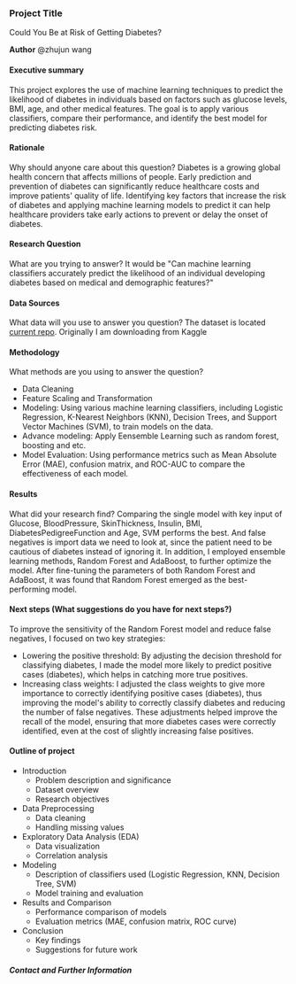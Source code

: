 ### Project Title
Could You Be at Risk of Getting Diabetes?

**Author**
@zhujun wang

#### Executive summary
This project explores the use of machine learning techniques to predict the likelihood of diabetes in individuals based on factors such as glucose levels, BMI, age, and other medical features. The goal is to apply various classifiers, compare their performance, and identify the best model for predicting diabetes risk.

#### Rationale
Why should anyone care about this question?
Diabetes is a growing global health concern that affects millions of people. Early prediction and prevention of diabetes can significantly reduce healthcare costs and improve patients' quality of life. Identifying key factors that increase the risk of diabetes and applying machine learning models to predict it can help healthcare providers take early actions to prevent or delay the onset of diabetes.

#### Research Question
What are you trying to answer?
It would be "Can machine learning classifiers accurately predict the likelihood of an individual developing diabetes based on medical and demographic features?"

#### Data Sources
What data will you use to answer you question?
The dataset is located [current repo](/capstone/data/diabetes.csv). 
Originally I am downloading from Kaggle

#### Methodology
What methods are you using to answer the question?
- Data Cleaning
- Feature Scaling and Transformation
- Modeling: Using various machine learning classifiers, including Logistic Regression, K-Nearest Neighbors (KNN), Decision Trees, and Support Vector Machines (SVM), to train models on the data.
- Advance modeling: Apply Eensemble Learning such as random forest, boosting and etc.
- Model Evaluation: Using performance metrics such as Mean Absolute Error (MAE), confusion matrix, and ROC-AUC to compare the effectiveness of each model.

#### Results

What did your research find?
Comparing the single model with key input of Glucose, BloodPressure, SkinThickness, Insulin, BMI, DiabetesPedigreeFunction and Age, SVM performs the best. And false negatives is import data we need to look at, since the patient need to be cautious of diabetes instead of ignoring it. 
In addition, I employed ensemble learning methods, Random Forest and AdaBoost, to further optimize the model. After fine-tuning the parameters of both Random Forest and AdaBoost, it was found that Random Forest emerged as the best-performing model.

#### Next steps (What suggestions do you have for next steps?)
To improve the sensitivity of the Random Forest model and reduce false negatives, I focused on two key strategies:
- Lowering the positive threshold: By adjusting the decision threshold for classifying diabetes, I made the model more likely to predict positive cases (diabetes), which helps in catching more true positives.
- Increasing class weights: I adjusted the class weights to give more importance to correctly identifying positive cases (diabetes), thus improving the model's ability to correctly classify diabetes and reducing the number of false negatives.
These adjustments helped improve the recall of the model, ensuring that more diabetes cases were correctly identified, even at the cost of slightly increasing false positives.

#### Outline of project

* Introduction
    * Problem description and significance
    * Dataset overview
    * Research objectives
* Data Preprocessing
    * Data cleaning
    * Handling missing values
* Exploratory Data Analysis (EDA)
    * Data visualization
    * Correlation analysis
* Modeling
    * Description of classifiers used (Logistic Regression, KNN, Decision Tree, SVM)
    * Model training and evaluation
* Results and Comparison
    * Performance comparison of models
    * Evaluation metrics (MAE, confusion matrix, ROC curve)
* Conclusion
    * Key findings
    * Suggestions for future work

##### Contact and Further Information
